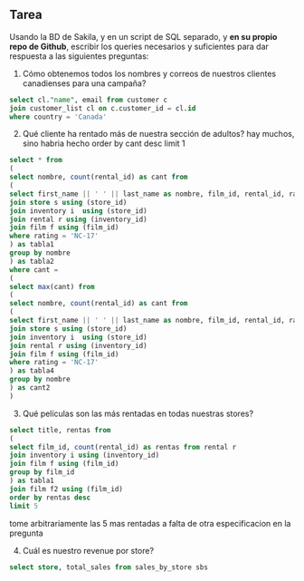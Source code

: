 ## Tarea

Usando la BD de Sakila, y en un script de SQL separado, y **en su propio repo de Github**, escribir los queries necesarios y suficientes para dar respuesta a las siguientes preguntas:

1. Cómo obtenemos todos los nombres y correos de nuestros clientes canadienses para una campaña?
~~~ sql
select cl."name", email from customer c 
join customer_list cl on c.customer_id = cl.id 
where country = 'Canada'
~~~

2. Qué cliente ha rentado más de nuestra sección de adultos? hay muchos, sino habria hecho order by cant desc limit 1
~~~ sql
select * from 
(
select nombre, count(rental_id) as cant from
(
select first_name || ' ' || last_name as nombre, film_id, rental_id, rating from customer c 
join store s using (store_id) 
join inventory i  using (store_id)
join rental r using (inventory_id)
join film f using (film_id)
where rating = 'NC-17'
) as tabla1
group by nombre
) as tabla2
where cant =
(
select max(cant) from 
(
select nombre, count(rental_id) as cant from
(
select first_name || ' ' || last_name as nombre, film_id, rental_id, rating from customer c 
join store s using (store_id) 
join inventory i  using (store_id)
join rental r using (inventory_id)
join film f using (film_id)
where rating = 'NC-17'
) as tabla4
group by nombre
) as cant2
)
~~~

3. Qué películas son las más rentadas en todas nuestras stores?
~~~ sql 
select title, rentas from
(
select film_id, count(rental_id) as rentas from rental r 
join inventory i using (inventory_id)
join film f using (film_id)
group by film_id
) as tabla1
join film f2 using (film_id)
order by rentas desc
limit 5
~~~

tome arbitrariamente las 5 mas rentadas a falta de otra especificacion en la pregunta

4. Cuál es nuestro revenue por store?
~~~ sql
select store, total_sales from sales_by_store sbs
~~~

